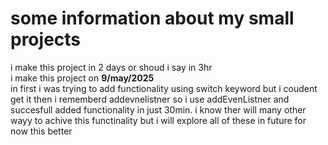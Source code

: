 # some information about my small projects

i make this project in 2 days or shoud i say in 3hr <br>
i make this project on **9/may/2025** <br>
in first i was trying to add functionality using switch keyword but i coudent get it then i rememberd addevnelistner so i use addEvenListner and succesfull added functionality in just 30min. i know ther will many other wayy to achive this functinality but i will explore all of these in future for now this better